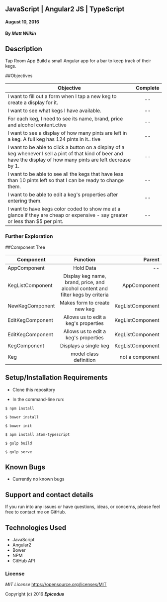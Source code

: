 ## JavaScript | Angular2 JS | TypeScript

#### August 10, 2016


#### By _**Matt Wilkin**_

## Description
Tap Room App
Build a small Angular app for a bar to keep track of their kegs.


##Objectives

| Objective        | Complete           |
| ------------- |:-------------:|
| I want to fill out a form when I tap a new keg to create a display for it.     | -- |
| I want to see what kegs I have available.     | -- |
| For each keg, I need to see its name, brand, price and alcohol content.ctive     | -- |
| I want to see a display of how many pints are left in a keg. A full keg has 124 pints in it.. tive     | -- |
| I want to be able to click a button on a display of a keg whenever I sell a pint of that kind of beer and have the display of how many pints are left decrease by 1.     | -- |
| I want to be able to see all the kegs that have less than 10 pints left so that I can be ready to change them.   | -- |
| I want to be able to edit a keg's properties after entering them. | -- |
| I want to have kegs color coded to show me at a glance if they are cheap or expensive - say greater or less than $5 per pint.      | -- |

### Further Exploration



##Component Tree

| Component        | Function    | Parent  |
| ------------- |:-------------:| -----:|
| AppComponent | Hold Data | -- |
| KegListComponent | Display keg name, brand, price, and alcohol content and filter kegs by criteria | AppComponent |
| NewKegComponent | Makes form to create new keg | KegListComponent |
| EditKegComponent | Allows us to edit a keg's properties | KegListComponent |
| EditKegComponent | Allows us to edit a keg's properties | KegListComponent |
| KegComponent | Displays a single keg | KegListComponent |
| Keg | model class definition | not a component |


## Setup/Installation Requirements

* Clone this repository

* In the command-line run:
```
$ npm install
```
```
$ bower install
```
```
$ bower init
```
```
$ apm install atom-typescript
```
```
$ gulp build
```
```
$ gulp serve
```

## Known Bugs

* Currently no known bugs

## Support and contact details

If you run into any issues or have questions, ideas, or concerns, please feel free to contact me on GitHub.

## Technologies Used

* JavaScript
* Angular2
* Bower
* NPM
* GitHub API

### License

*MIT License*
<a href="https://opensource.org/licenses/MIT">https://opensource.org/licenses/MIT</a>

Copyright (c) 2016 **_Epicodus_**
